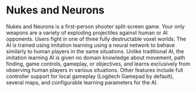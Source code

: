 
# Nukes and Neurons

Nukes and Neurons is a first-person shooter split-screen game. Your only weapons are a variety of exploding projectiles against human or AI opponents. Users fight in one of three fully destructable voxel worlds. The AI is trained using imitation learning using a neural network to behave similarly to human players in the same situations. Unlike traditional AI, the imitation learning AI is given no domain knowledge about movement, path finding, game controls, gameplay, or objectives, and learns exclusively from observing human players in various situations. Other features include full controller support for local gameplay (Logitech Gamepad by default), several maps, and configurable learning parameters for the AI.

